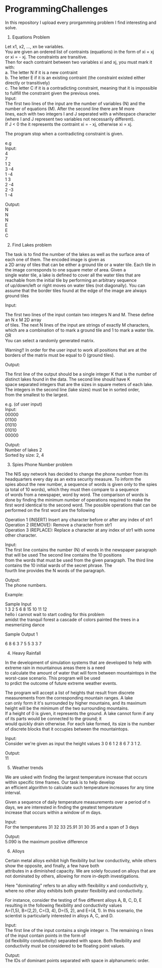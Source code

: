 # ProgrammingChallenges
In this repository I upload every prorgamming problem I find interesting and solve.


1. Equations Problem  
  
Let x1, x2, ..., xn be variables.  
You are given an ordered list of contraints (equations) in the form of xi = xj or xi = - xj. The constraints are transitive.  
Then for each contraint between two variables xi and xj, you must mark it with:  
  a. The letter N if it is a new contraint  
  b. The letter E if it is an existing contraint (the constraint existed either directly or transitively)  
  c. The letter C if it is a contradicting constraint, meaning that it is impossible to fullfill the constraint given the previous ones.  
Input:   
The first two lines of the input are the number of variables (N) and the number of equations (M). After the second line there are M more  
lines, each with two integers I and J seperated with a whitespace character (where I and J represent two variables not necessarily different).  
If J < 0 the it represents the contraint xi = - xj, otherwise xi = xj.  
  
The program stop when a contradicting constraint is given.  

e.g  
Input:  
4  
7  
1 2  
3 -4  
1 -4  
1 3  
2 -4  
2 -3  
1 -4  
  
Output:  
N  
N  
N  
E  
E  
C  


2. Find Lakes problem  
  
The task is to find the number of the lakes as well as the surface area of each one of them. The encoded image is given as  
a 2D array of tiles that can be either a ground tile or a water tile. Each tile in the image corresponds to one square meter of area. Given a  
single water tile, a lake is defined to cover all the water tiles that are reachable from the initial tile by performing an arbitrary sequence  
of up/down/left or right moves on water tiles (not diagonally). You can assume that the border tiles found at the edge of the image are always  
ground tiles  
  
Input:  
  
The first two lines of the input contain two integers N and M. These define an N x M 2D array  
of tiles. The next N lines of the input are strings of exactly M characters, which are a combination of to mark a ground tile and 1 to mark a water tile.  
OR  
You can select a randomly generated matrix.  

Warning!! In order for the user input to work all positions that are at the borders of the matrix must be equal to 0 (ground tiles).  
  
Output:  
  
The first line of the output should be a single integer K that is the number of distinct lakes found in the data. The second line should have K  
space separated integers that are the sizes in square meters of each lake. The integers in the second line (lake sizes) must be in sorted order,  
from the smallest to the largest.  

e.g. (of user input)  
Input:  
00000  
01100  
01010  
01010  
00000  
  
Output:  
Number of lakes 2  
Sorted by size:  2, 4  
  
  
3. Spies Phone Number problem  
  
The NIS spy network has decided to change the phone number from its headquarters every day as an extra security measure. To inform the  
spies about the new number, a sequence of words is given only to the spies (a total of 10 words), which they must then compare to a sequence  
of words from a newspaper, word by word. The comparison of words is done by finding the minimum number of operations required to make the  
first word identical to the second word. The possible operations that can be performed on the first word are the following 
    
Operation 1 (INSERT) Insert any character before or after any index of str1  
Operation 2 (REMOVE): Remove a character from str1  
Operation 3 (REPLACE): Replace a character at any index of str1 with some other character.  
  
Input:  
The first line contains the number (N) of words in the newspaper paragraph that will be used The second line contains the 10 positions  
from the words that must be used from the given paragraph. The third line contains the 10 initial wards of the secret phrase. The   
fourth line provides the N words of the paragraph.  
  
Output:  
The phone numbers.

Example:

Sample Input  
1 3 2 5 6 8 15 10 11 12  
hello i cannot wait to start coding for this problem  
amidst the tranquil forest a cascade of colors painted the trees in a mesmerizing dance
  
Sample Output 1  
  
6 8 6 3 7 5 5 3 3 7  


4. Heavy Rainfall
   
In the development of simulation systems that are developed to help with extreme rain in mountainous areas there is a need  
to calculate the amount of water that will form between mountaintops in the worst-case scenario. This program will be used   
to prdict the outcome of future extreme weather events.    
  
The program will accept a list of heights that result from discrete measurements from the corresponding mountain ranges. A lake  
can only form it it's surrounded by higher mountains, and its maximum height will be the minimum of the two surrounding mountains.  
If a height of 0 is given, it represents the ground. A lake cannot form if any of its parts would be connected to the ground; it  
would quickly drain otherwise. For each lake formed, its size is the number of discrete blocks that it occupies between the mountaintops.  
   
Input:   
Consider we're given as input the height values 3 0 6 1 2 8 6 7 3 1 2.  
  
Output:  
11  


5. Weather trends

We are usked with finding the largest temperature increase that occurs within specific time frames. Our task is to help develop  
an efficient algorithm to calculate such temperature increases for any time interval.  
    
Given a sequence of daily temperature measurements over a period of n days, we are interested in finding the greatest temperature  
increase that occurs within a window of m days.
  
Input:  
For the temperatures 31 32 33 25.91 31 30 35
and a span of 3 days
  
Output:  
5.090 is the maximum positive difference
  
  
6. Alloys  
  
Certain metal alloys exhibit high flexibility but low conductivity, while others show the opposite, and finally, a few have both  
attributes in a diminished capacity. We are solely focused on alloys that are not dominated by others, allowing for more in-depth investigations.  
  
Here "dominating" refers to an alloy with flexibility x and conductivity y, where no other alloy exhibits both greater flexibility and conductivity.  
  
For instance, consider the testing of five different alloys A, B, C, D, E resulting in the following flexibility and conductivity values  
A=(1,5), B=(2,2), C=(3, 4), D=(5, 2), and E=(4, 1). In this scenario, the scientist is particularly interested in alloys A, C, and D.  
  
Input:  
The first line of the input contains a single integer n. The remaining n lines of the input contain points in the form of  
(id flexibility conductivity) separated with space. Both flexibility and conductivity must be considered to be floating point values.  
  
Output:  
The IDs of dominant points separated with space in alphanumeric order.  

